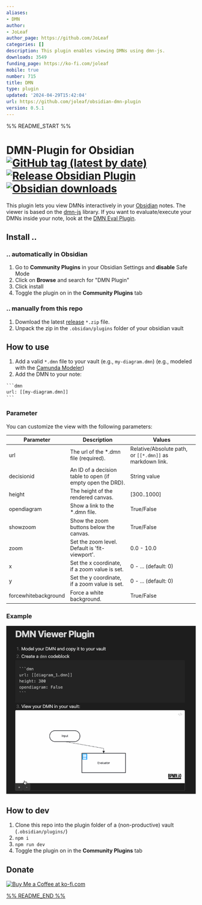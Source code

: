 ```yaml
---
aliases:
- DMN
author:
- JoLeaf
author_page: https://github.com/JoLeaf
categories: []
description: This plugin enables viewing DMNs using dmn-js.
downloads: 3549
funding_page: https://ko-fi.com/joleaf
mobile: true
number: 715
title: DMN
type: plugin
updated: '2024-04-29T15:42:04'
url: https://github.com/joleaf/obsidian-dmn-plugin
version: 0.5.1
---
```


%% README_START %%

# DMN-Plugin for Obsidian [![GitHub tag (latest by date)](https://img.shields.io/github/v/tag/joleaf/obsidian-dmn-plugin)](https://github.com/joleaf/obsidian-dmn-plugin/releases) [![Release Obsidian Plugin](https://github.com/joleaf/obsidian-dmn-plugin/actions/workflows/release.yml/badge.svg)](https://github.com/joleaf/obsidian-dmn-plugin/actions/workflows/release.yml) [![Obsidian downloads](https://img.shields.io/badge/dynamic/json?logo=obsidian&color=%238b6cef&label=downloads&query=%24%5B%22dmn-plugin%22%5D.downloads&url=https%3A%2F%2Fraw.githubusercontent.com%2Fobsidianmd%2Fobsidian-releases%2Fmaster%2Fcommunity-plugin-stats.json)](https://obsidian.md/plugins?id=dmn-plugin)

This plugin lets you view DMNs interactively in your [Obsidian](https://www.obsidian.md) notes.
The viewer is based on the [dmn-js](https://github.com/bpmn-io/dmn-js) library.
If you want to evaluate/execute your DMNs inside your note, look at
the [DMN Eval Plugin](https://github.com/joleaf/obsidian-dmn-eval-plugin).

## Install ..

### .. automatically in Obsidian

1. Go to **Community Plugins** in your Obsidian Settings and **disable** Safe Mode
2. Click on **Browse** and search for "DMN Plugin"
3. Click install
4. Toggle the plugin on in the **Community Plugins** tab

### .. manually from this repo

1. Download the latest [release](https://github.com/joleaf/obsidian-dmn-plugin/releases) `*.zip` file.
2. Unpack the zip in the `.obsidan/plugins` folder of your obsidian vault

## How to use

1. Add a valid `*.dmn` file to your vault (e.g., `my-diagram.dmn`) (e.g., modeled with
   the [Camunda Modeler](https://camunda.com/de/download/modeler/))
2. Add the DMN to your note:

````
```dmn
url: [[my-diagram.dmn]]
```
````

### Parameter

You can customize the view with the following parameters:

| Parameter            | Description                                                | Values                                                   |
|----------------------|------------------------------------------------------------|----------------------------------------------------------|
| url                  | The url of the *.dmn file (required).                      | Relative/Absolute path, or `[[*.dmn]]` as markdown link. |
| decisionid           | An ID of a decision table to open (if empty open the DRD). | String value                                             |
| height               | The height of the rendered canvas.                         | [300..1000]                                              |
| opendiagram          | Show a link to the *.dmn file.                             | True/False                                               |
| showzoom             | Show the zoom buttons below the canvas.                    | True/False                                               |
| zoom                 | Set the zoom level. Default is 'fit-viewport'.             | 0.0 - 10.0                                               |
| x                    | Set the x coordinate, if a zoom value is set.              | 0 - ... (default: 0)                                     |
| y                    | Set the y coordinate, if a zoom value is set.              | 0 - ... (default: 0)                                     |
| forcewhitebackground | Force a white background.                                  | True/False                                               |

### Example

![Example](https://raw.githubusercontent.com/joleaf/obsidian-dmn-plugin/HEAD/example/dmn-plugin.gif)

## How to dev

1. Clone this repo into the plugin folder of a (non-productive) vault (`.obsidian/plugins/`)
2. `npm i`
3. `npm run dev`
4. Toggle the plugin on in the **Community Plugins** tab

## Donate

<a href='https://ko-fi.com/joleaf' target='_blank'><img height='35' style='border:0px;height:46px;' src='https://az743702.vo.msecnd.net/cdn/kofi3.png?v=0' border='0' alt='Buy Me a Coffee at ko-fi.com' />


%% README_END %%